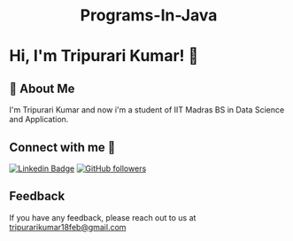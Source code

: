 # <p align="center"> Programs-In-Java </p>
# Hi, I'm Tripurari Kumar! 👋

## 🚀 About Me
I'm Tripurari Kumar and now i'm a student of IIT Madras BS in Data Science and Application. 

## Connect with me 🤝
[![Linkedin Badge](https://img.shields.io/badge/-TripurariKumar-blue?style=flat-square&logo=Linkedin&logoColor=white&link=https://www.linkedin.com/in/tripurari-kumar-439132207/)](https://www.linkedin.com/in/tripurari-kumar-439132207/) [![GitHub followers](https://img.shields.io/github/followers/TripurariKumar?style=social)](https://www.github.com/tripurari2004) 

## Feedback

If you have any feedback, please reach out to us at tripurarikumar18feb@gmail.com
